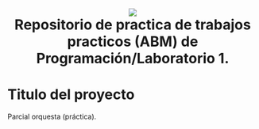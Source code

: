 <h1 align="center">
    <img src="https://avatars3.githubusercontent.com/u/22218496?s=400&v=4">
    <br/>
    Repositorio de practica de trabajos practicos (ABM) de Programación/Laboratorio 1.
    <br/>
</h1>

# Titulo del proyecto

Parcial orquesta (práctica).

